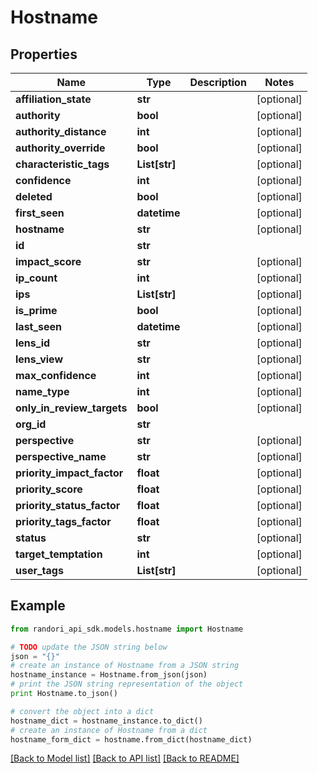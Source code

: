 # Hostname


## Properties

Name | Type | Description | Notes
------------ | ------------- | ------------- | -------------
**affiliation_state** | **str** |  | [optional] 
**authority** | **bool** |  | [optional] 
**authority_distance** | **int** |  | [optional] 
**authority_override** | **bool** |  | [optional] 
**characteristic_tags** | **List[str]** |  | [optional] 
**confidence** | **int** |  | [optional] 
**deleted** | **bool** |  | [optional] 
**first_seen** | **datetime** |  | [optional] 
**hostname** | **str** |  | [optional] 
**id** | **str** |  | 
**impact_score** | **str** |  | [optional] 
**ip_count** | **int** |  | [optional] 
**ips** | **List[str]** |  | [optional] 
**is_prime** | **bool** |  | [optional] 
**last_seen** | **datetime** |  | [optional] 
**lens_id** | **str** |  | [optional] 
**lens_view** | **str** |  | [optional] 
**max_confidence** | **int** |  | [optional] 
**name_type** | **int** |  | [optional] 
**only_in_review_targets** | **bool** |  | [optional] 
**org_id** | **str** |  | 
**perspective** | **str** |  | [optional] 
**perspective_name** | **str** |  | [optional] 
**priority_impact_factor** | **float** |  | [optional] 
**priority_score** | **float** |  | [optional] 
**priority_status_factor** | **float** |  | [optional] 
**priority_tags_factor** | **float** |  | [optional] 
**status** | **str** |  | [optional] 
**target_temptation** | **int** |  | [optional] 
**user_tags** | **List[str]** |  | [optional] 

## Example

```python
from randori_api_sdk.models.hostname import Hostname

# TODO update the JSON string below
json = "{}"
# create an instance of Hostname from a JSON string
hostname_instance = Hostname.from_json(json)
# print the JSON string representation of the object
print Hostname.to_json()

# convert the object into a dict
hostname_dict = hostname_instance.to_dict()
# create an instance of Hostname from a dict
hostname_form_dict = hostname.from_dict(hostname_dict)
```
[[Back to Model list]](../README.md#documentation-for-models) [[Back to API list]](../README.md#documentation-for-api-endpoints) [[Back to README]](../README.md)


